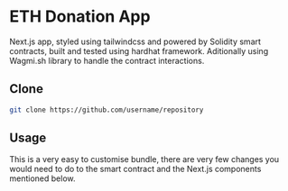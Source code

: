 # ETH Donation App

Next.js app, styled using tailwindcss and powered by Solidity smart contracts, built and tested using hardhat framework. Aditionally using Wagmi.sh library to handle the contract interactions.

## Clone

```bash
git clone https://github.com/username/repository
```

## Usage

This is a very easy to customise bundle, there are very few changes you would need to do to the smart contract and the Next.js components mentioned below.

